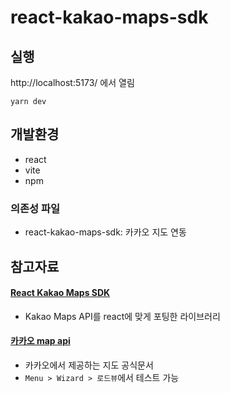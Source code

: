 # react-kakao-maps-sdk

## 실행
http://localhost:5173/ 에서 열림
```
yarn dev
```

## 개발환경
- react
- vite
- npm

### 의존성 파일
- react-kakao-maps-sdk: 카카오 지도 연동

## 참고자료
#### [React Kakao Maps SDK](https://react-kakao-maps-sdk.jaeseokim.dev/)
- Kakao Maps API를 react에 맞게 포팅한 라이브러리

#### [카카오 map api](https://apis.map.kakao.com/web/)
- 카카오에서 제공하는 지도 공식문서
- `Menu > Wizard > 로드뷰`에서 테스트 가능